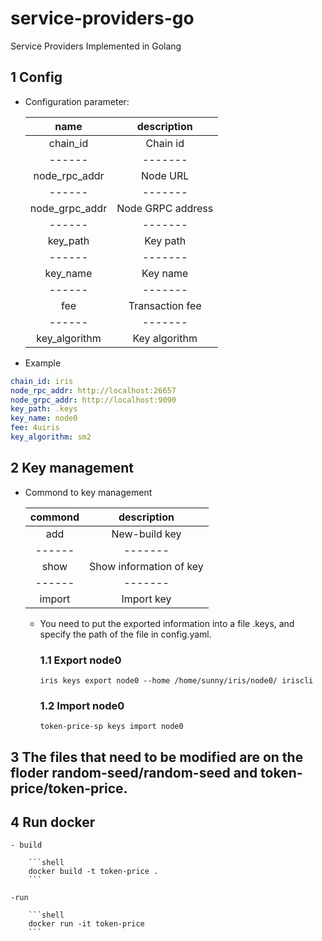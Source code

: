 # service-providers-go
Service Providers Implemented in Golang

## 1 Config

  - Configuration parameter:
  
    | name | description |
    | :------: | :-------: |
    | chain_id | Chain id |
    | ------ | ------- |
    | node_rpc_addr | Node URL |
    | ------ | ------- |
    | node_grpc_addr | Node GRPC address |
    | ------ | ------- |
    | key_path | Key path |
    | ------ | ------- |
    | key_name | Key name |
    | ------ | ------- |
    | fee | Transaction fee |
    | ------ | ------- |
    | key_algorithm | Key algorithm |

- Example
```yaml
chain_id: iris
node_rpc_addr: http://localhost:26657
node_grpc_addr: http://localhost:9090
key_path: .keys
key_name: node0
fee: 4uiris
key_algorithm: sm2
```

## 2 Key management

- Commond to key management
  
    | commond | description |
    | :------: | :-------: |
    | add | New-build key |
    | ------ | ------- |
    | show | Show information of key |
    | ------ | ------- |
    | import | Import key |
      
    - You need to put the exported information into a file .keys, and specify the path of the file in config.yaml.

      ### 1.1 Export node0

        ```shell
        iris keys export node0 --home /home/sunny/iris/node0/ iriscli
        ```

      ### 1.2 Import node0

        ```shell
        token-price-sp keys import node0
        ```

## 3  The files that need to be modified are on the floder random-seed/random-seed and token-price/token-price.

## 4 Run docker

    - build
    
        ```shell
        docker build -t token-price .
        ```
    
    -run

        ```shell
        docker run -it token-price
        ```
